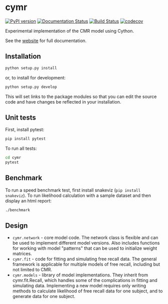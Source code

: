 # cymr
[![PyPI version](https://badge.fury.io/py/cymr.svg)](https://badge.fury.io/py/cymr)
[![Documentation Status](https://readthedocs.org/projects/cymr/badge/?version=latest)](https://cymr.readthedocs.io/en/latest/?badge=latest)
[![Build Status](https://travis-ci.com/mortonne/cymr.svg?branch=master)](https://travis-ci.com/mortonne/cymr)
[![codecov](https://codecov.io/gh/mortonne/cymr/branch/master/graph/badge.svg)](https://codecov.io/gh/mortonne/cymr)

Experimental implementation of the CMR model using Cython.

See the [website](https://cymr.readthedocs.io/en/latest/) for full
documentation.

## Installation

```bash
python setup.py install
```

or, to install for development:

```bash
python setup.py develop
```

This will set links to the package modules so that you can edit the source code and have changes be reflected in your installation.

## Unit tests

First, install pytest:

```bash
pip install pytest
```

To run all tests:

```bash
cd cymr
pytest
```

## Benchmark

To run a speed benchmark test, first install snakeviz (`pip install snakeviz`). To run likelihood calculation with a sample dataset and then display an html report:

```bash
./benchmark
```

## Design

* `cymr.network` - core model code. The network class is flexible and can be used to implement different model versions. Also includes functions for working with model "patterns" that can be used to initialize weight matrices.
* `cymr.fit` - code for fitting and simulating free recall data. The general framework is applicable for multiple models of free recall, including but not limited to CMR.
* `cymr.models` - library of model implementations. They inherit from cymr.fit.Recall, which handles some of the complications in fitting and simulating data. Implementing a new model requires only writing methods to calculate likelihood of free recall data for one subject, and to generate data for one subject.
